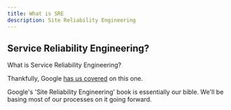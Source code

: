 ```yaml
---
title: What is SRE
description: Site Reliability Engineering
---
```


## Service Reliability Engineering?

What is Service Reliability Engineering?

Thankfully, Google
[has us covered](https://landing.google.com/sre/sre-book/chapters/introduction/)
on this one.

Google's 'Site Reliability Engineering' book is essentially our bible. We'll
be basing most of our processes on it going forward.

